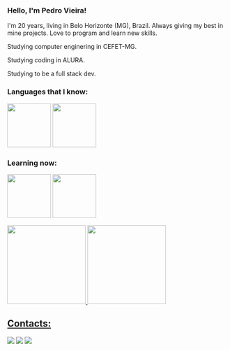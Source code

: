 ### Hello, I'm Pedro Vieira!

I'm 20 years, living in Belo Horizonte (MG), Brazil. Always giving my best in mine projects. Love to program and learn new skills.

Studying computer enginering in CEFET-MG.

Studying coding in ALURA.

Studying to be a full stack dev.



### Languages that I know:
            
<img src="https://cdn.jsdelivr.net/gh/devicons/devicon@latest/icons/java/java-plain-wordmark.svg" width="100" height="100"/> <img src="https://cdn.jsdelivr.net/gh/devicons/devicon@latest/icons/c/c-original.svg" width="100" height="100"/>


### Learning now:
<img src="https://cdn.jsdelivr.net/gh/devicons/devicon@latest/icons/javascript/javascript-original.svg" width="100" height="100" /> <img src="https://cdn.jsdelivr.net/gh/devicons/devicon@latest/icons/postgresql/postgresql-original-wordmark.svg" width="100" height="100"/>
          
<div>
<a href="https://github.com/PedroVieiraC">
<img loading="lazy" height="180em" src="https://github-readme-stats.vercel.app/api/top-langs/?username=PedroVieiraC&layout=compact&langs_count=7&theme=dracula"/>
<img loading="lazy" height="180em" src="https://github-readme-stats.vercel.app/api?username=PedroVieiraC&show_icons=true&theme=dracula&include_all_commits=true&count_private=true"/>
</div>

          
## Contacts:

<div>
<a href="https://instagram.com/pedro.vieirac" target="_blank"><img loading="lazy" src="https://img.shields.io/badge/-Instagram-%23E4405F?style=for-the-badge&logo=instagram&logoColor=white" target="_blank"></a>
<a href = "https://mail.google.com/mail/u/0/?fs=1&tf=cm&source=mailto&to=pedrovieiratrab@gmail.com"><img loading="lazy" src="https://img.shields.io/badge/Gmail-D14836?style=for-the-badge&logo=gmail&logoColor=white" target="_blank"></a>
<a href="https://www.linkedin.com/in/pedro-vieira-a61133254" target="_blank"><img loading="lazy" src="https://img.shields.io/badge/-LinkedIn-%230077B5?style=for-the-badge&logo=linkedin&logoColor=white" target="_blank"></a>   
</div>          
